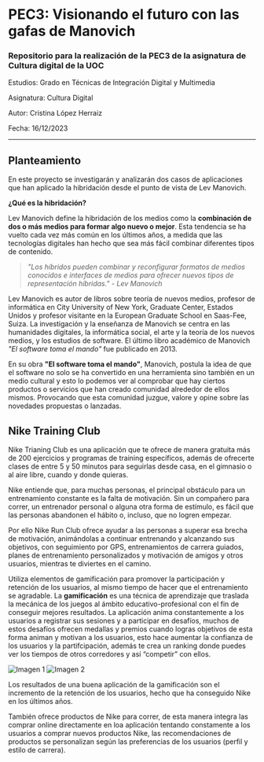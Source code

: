 # PEC3: Visionando el futuro con las gafas de Manovich 

### Repositorio para la realización de la PEC3 de la asignatura de Cultura digital de la UOC

Estudios: Grado en Técnicas de Integración Digital y Multimedia

Asignatura: Cultura Digital

Autor: Cristina López Herraiz

Fecha: 16/12/2023

___

## Planteamiento

En este proyecto se investigarán y analizarán dos casos de aplicaciones que han aplicado la hibridación desde el punto de vista de Lev Manovich.

**¿Qué es la hibridación?**

Lev Manovich define la hibridación de los medios como la **combinación de dos o más medios para formar algo nuevo o mejor**. Esta tendencia se ha vuelto cada vez más común en los últimos años, a medida que las tecnologías digitales han hecho que sea más fácil combinar diferentes tipos de contenido.

> _"Los híbridos pueden combinar y reconfigurar formatos de medios conocidos e interfaces de medios para ofrecer nuevos tipos de representación híbridas." - Lev Manovich_

Lev Manovich es autor de libros sobre teoría de nuevos medios, profesor de informática en City University of New York, Graduate Center, Estados Unidos y profesor visitante en la European Graduate School en Saas-Fee, Suiza. La investigación y la enseñanza de Manovich se centra en las humanidades digitales, la informática social, el arte y la teoría de los nuevos medios, y los estudios de software. El último libro académico de Manovich _"El software toma el mando"_ fue publicado en 2013.

En su obra **"El software toma el mando"**, Manovich, postula la idea de que el software no solo se ha convertido en una herramienta sino también en un medio cultural y esto lo podemos ver al comprobar que hay ciertos productos o servicios que han creado comunidad alrededor de ellos mismos. Provocando que esta comunidad juzgue, valore y opine sobre las novedades propuestas o lanzadas.

## Nike Training Club
Nike Trianing Club es una aplicación que te ofrece de manera gratuita más de 200 ejercicios y programas de training específicos, además de ofrecerte clases de entre 5 y 50 minutos para seguirlas desde casa, en el gimnasio o al aire libre, cuando y donde quieras. 

Nike entiende que, para muchas personas, el principal obstáculo para un entrenamiento constante es la falta de motivación. Sin un compañero para correr, un entrenador personal o alguna otra forma de estímulo, es fácil que las personas abandonen el hábito o, incluso, que no logren empezar.

Por ello Nike Run Club ofrece ayudar a las personas a superar esa brecha de motivación, animándolas a continuar entrenando y alcanzando sus objetivos, con seguimiento por GPS, entrenamientos de carrera guiados, planes de entrenamiento personalizados y motivación de amigos y otros usuarios, mientras te diviertes en el camino.

Utiliza elementos de gamificación para promover la participación y retención de los usuarios, al mismo tiempo de hacer que el entrenamiento se agradable. La **gamificación** es una técnica de aprendizaje que traslada la mecánica de los juegos al ámbito educativo-profesional con el fin de conseguir mejores resultados. La aplicación anima constantemente a los usuarios a registrar sus sesiones y a participar en desafíos, muchos de estos desafíos ofrecen medallas y premios cuando logras objetivos de esta forma animan y motivan a los usuarios, esto hace aumentar la confianza de los usuarios y la partifcipación, además te crea un ranking donde puedes ver los tiempos de otros corredores y así “competir” con ellos. 

![Imagen 1][1]  ![Imagen 2][2]

 [1]: pictures/avatar.png
 [2]: pictures/scaphandre.png "scaphandre"


Los resultados de una buena aplicación de la gamificación son el incremento de la retención de los usuarios, hecho que ha conseguido Nike en los últimos años.

También ofrece productos de Nike para correr, de esta manera integra las comprar online directamente en loa aplicación tentando constamente a los usuarios a comprar nuevos productos Nike, las recomendaciones de productos se personalizan según las preferencias de los usuarios (perfil y estilo de carrera). 
